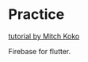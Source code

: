 # Practice

[tutorial by Mitch Koko](https://www.youtube.com/watch?v=prp8-j3W_V0&t=1181s)

Firebase for flutter.
